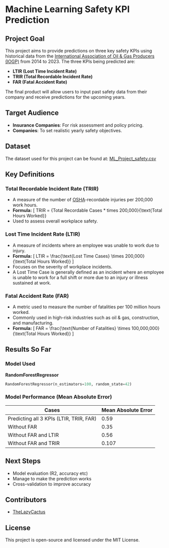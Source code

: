 # Machine Learning Safety KPI Prediction

## Project Goal
This project aims to provide predictions on three key safety KPIs using historical data from the [International Association of Oil & Gas Producers (IOGP)](w) from 2014 to 2023. The three KPIs being predicted are:

- **LTIR (Lost Time Incident Rate)**
- **TRIR (Total Recordable Incident Rate)**
- **FAR (Fatal Accident Rate)**

The final product will allow users to input past safety data from their company and receive predictions for the upcoming years.

## Target Audience
- **Insurance Companies**: For risk assessment and policy pricing.
- **Companies**: To set realistic yearly safety objectives.

## Dataset
The dataset used for this project can be found at:
[ML_Project_safety.csv](https://github.com/TheLazyCactus/ML_Project/blob/main/ML_Project_safety.csv)

## Key Definitions

### **Total Recordable Incident Rate (TRIR)**
- A measure of the number of [OSHA](w)-recordable injuries per 200,000 work hours.
- **Formula:**
  \[ TRIR = {Total Recordable Cases * times 200,000}{\text{Total Hours Worked}}
- Used to assess overall workplace safety.

### **Lost Time Incident Rate (LTIR)**
- A measure of incidents where an employee was unable to work due to injury.
- **Formula:**
  \[ LTIR = \frac{\text{Lost Time Cases} \times 200,000}{\text{Total Hours Worked}} \]
- Focuses on the severity of workplace incidents.
- A Lost Time Case is generally defined as an incident where an employee is unable to work for a full shift or more due to an injury or illness sustained at work.

### **Fatal Accident Rate (FAR)**
- A metric used to measure the number of fatalities per 100 million hours worked.
- Commonly used in high-risk industries such as oil & gas, construction, and manufacturing.
- **Formula:**
  \[ FAR = \frac{\text{Number of Fatalities} \times 100,000,000}{\text{Total Hours Worked}} \]

## Results So Far

### **Model Used**
**RandomForestRegressor**
```python
RandomForestRegressor(n_estimators=100, random_state=42)
```

### **Model Performance (Mean Absolute Error)**
| Cases | Mean Absolute Error |
|-------|---------------------|
| Predicting all 3 KPIs (LTIR, TRIR, FAR) | 0.59 |
| Without FAR | 0.35 |
| Without FAR and LTIR | 0.56 |
| Without FAR and TRIR | 0.107 |

## Next Steps
- Model evaluation (R2, accuracy etc)
- Manage to make the prediction works
- Cross-validation to improve accuracy

## Contributors
- [TheLazyCactus](https://github.com/TheLazyCactus)

## License
This project is open-source and licensed under the MIT License.

